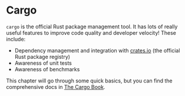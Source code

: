 # Cargo

`cargo` is the official Rust package management tool. It has lots of really useful features to improve code quality and developer velocity! These include:

- Dependency management and integration with [crates.io](https://crates.io) (the official Rust package registry)
- Awareness of unit tests
- Awareness of benchmarks

This chapter will go through some quick basics, but you can find the comprehensive docs in [The Cargo Book](https://doc.rust-lang.org/cargo/).
